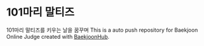 # 101마리 말티즈
101마리 말티즈를 키우는 날을 꿈꾸며
This is a auto push repository for Baekjoon Online Judge created with [BaekjoonHub](https://github.com/BaekjoonHub/BaekjoonHub).
